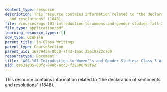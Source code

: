 ```yaml
---
content_type: resource
description: This resource contains information related to "the declaration of sentiments
  and resolutions" (1848).
file: /courses/wgs-101-introduction-to-womens-and-gender-studies-fall-2014/ce62ae0580fc740bacc3f32300799f62_MITWGS_101F14_InClass3.pdf
file_type: application/pdf
learning_resource_types: []
ocw_type: OCWFile
parent_title: In-Class Writings
parent_type: CourseSection
parent_uid: 1677945a-0bc0-7f43-1aac-25e19722c7d0
resourcetype: Document
title: 'WGS.101 Introduction to Women''s and Gender Studies: Class 3 Writing'
uid: ce62ae05-80fc-740b-acc3-f32300799f62
---
```

This resource contains information related to "the declaration of sentiments and resolutions" (1848).

